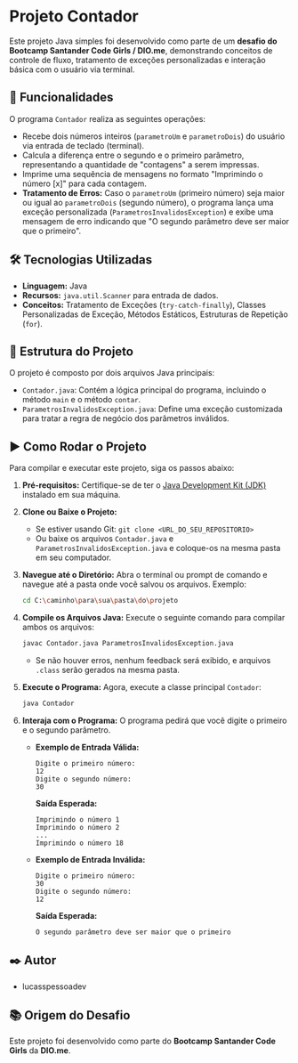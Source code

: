 # Projeto Contador

Este projeto Java simples foi desenvolvido como parte de um **desafio do Bootcamp Santander Code Girls / DIO.me**, demonstrando conceitos de controle de fluxo, tratamento de exceções personalizadas e interação básica com o usuário via terminal.

## 🚀 Funcionalidades

O programa `Contador` realiza as seguintes operações:

* Recebe dois números inteiros (`parametroUm` e `parametroDois`) do usuário via entrada de teclado (terminal).
* Calcula a diferença entre o segundo e o primeiro parâmetro, representando a quantidade de "contagens" a serem impressas.
* Imprime uma sequência de mensagens no formato "Imprimindo o número [x]" para cada contagem.
* **Tratamento de Erros:** Caso o `parametroUm` (primeiro número) seja maior ou igual ao `parametroDois` (segundo número), o programa lança uma exceção personalizada (`ParametrosInvalidosException`) e exibe uma mensagem de erro indicando que "O segundo parâmetro deve ser maior que o primeiro".

## 🛠️ Tecnologias Utilizadas

* **Linguagem:** Java
* **Recursos:** `java.util.Scanner` para entrada de dados.
* **Conceitos:** Tratamento de Exceções (`try-catch-finally`), Classes Personalizadas de Exceção, Métodos Estáticos, Estruturas de Repetição (`for`).

## 📁 Estrutura do Projeto

O projeto é composto por dois arquivos Java principais:

* `Contador.java`: Contém a lógica principal do programa, incluindo o método `main` e o método `contar`.
* `ParametrosInvalidosException.java`: Define uma exceção customizada para tratar a regra de negócio dos parâmetros inválidos.

## ▶️ Como Rodar o Projeto

Para compilar e executar este projeto, siga os passos abaixo:

1.  **Pré-requisitos:** Certifique-se de ter o [Java Development Kit (JDK)](https://www.oracle.com/java/technologies/downloads/) instalado em sua máquina.

2.  **Clone ou Baixe o Projeto:**
    * Se estiver usando Git: `git clone <URL_DO_SEU_REPOSITORIO>`
    * Ou baixe os arquivos `Contador.java` e `ParametrosInvalidosException.java` e coloque-os na mesma pasta em seu computador.

3.  **Navegue até o Diretório:**
    Abra o terminal ou prompt de comando e navegue até a pasta onde você salvou os arquivos. Exemplo:
    ```bash
    cd C:\caminho\para\sua\pasta\do\projeto
    ```

4.  **Compile os Arquivos Java:**
    Execute o seguinte comando para compilar ambos os arquivos:
    ```bash
    javac Contador.java ParametrosInvalidosException.java
    ```
    * Se não houver erros, nenhum feedback será exibido, e arquivos `.class` serão gerados na mesma pasta.

5.  **Execute o Programa:**
    Agora, execute a classe principal `Contador`:
    ```bash
    java Contador
    ```

6.  **Interaja com o Programa:**
    O programa pedirá que você digite o primeiro e o segundo parâmetro.

    * **Exemplo de Entrada Válida:**
        ```
        Digite o primeiro número:
        12
        Digite o segundo número:
        30
        ```
        **Saída Esperada:**
        ```
        Imprimindo o número 1
        Imprimindo o número 2
        ...
        Imprimindo o número 18
        ```

    * **Exemplo de Entrada Inválida:**
        ```
        Digite o primeiro número:
        30
        Digite o segundo número:
        12
        ```
        **Saída Esperada:**
        ```
        O segundo parâmetro deve ser maior que o primeiro
        ```

## ✒️ Autor

* lucasspessoadev

## 📚 Origem do Desafio

Este projeto foi desenvolvido como parte do **Bootcamp Santander Code Girls** da **DIO.me**.
